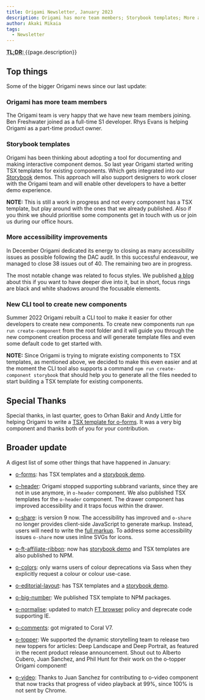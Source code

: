 ```yaml
---
title: Origami Newsletter, January 2023
description: Origami has more team members; Storybook templates; More accessibility improvements; New CLI tool to create new components.
author: Akaki Mikaia
tags:
  - Newsletter
---
```


<abbr title="Too long; didn't read">
<strong>
TL;DR:
</strong>
</abbr> {{page.description}}

## Top things

Some of the bigger Origami news since our last update:

### Origami has more team members

The Origami team is very happy that we have new team members joining. Ben Freshwater joined as a full-time S1 developer. Rhys Evans is helping Origami as a part-time product owner.

### Storybook templates

Origami has been thinking about adopting a tool for documenting and making interactive component demos. So last year Origami started writing TSX templates for existing components. Which gets integrated into our [Storybook](https://origami.ft.com/storybook/) demos. This approach will also support designers to work closer with the Origami team and will enable other developers to have a better demo experience.

**NOTE:** This is still a work in progress and not every component has a TSX template, but play around with the ones that we already published. Also if you think we should prioritise some components get in touch with us or join us during our office hours.

### More accessibility improvements

In December Origami dedicated its energy to closing as many accessibility issues as possible following the DAC audit. In this successful endeavour, we managed to close 38 issues out of 40. The remaining two are in progress.

The most notable change was related to focus styles. We published [a blog](https://origami.ft.com/blog/2022/12/14/focus-styles/) about this if you want to have deeper dive into it, but in short, focus rings are black and white shadows around the focusable elements.

### New CLI tool to create new components

Summer 2022 Origami rebuilt a CLI tool to make it easier for other developers to create new components. To create new components run `npm run create-component` from the root folder and it will guide you through the new component creation process and will generate template files and even some default code to get started with.

**NOTE:** Since Origami is trying to migrate existing components to TSX templates, as mentioned above, we decided to make this even easier and at the moment the CLI tool also supports a command `npm run create-component storybook` that should help you to generate all the files needed to start building a TSX template for existing components.

## Special Thanks

Special thanks, in last quarter, goes to Orhan Bakir and Andy Little for helping Origami to write a [TSX template for o-forms](https://origami.ft.com/storybook/brands/core/?path=/story/components-o-forms-box-radio-buttons--box-radio-button). It was a very big component and thanks both of you for your contribution.

## Broader update

A digest list of some other things that have happened in January:

- [o-forms](https://registry.origami.ft.com/components/o-forms): has TSX templates and a [storybook demo](https://origami.ft.com/storybook/brands/core/?path=/story/components-o-forms-box-radio-buttons--box-radio-button).

- [o-header](https://registry.origami.ft.com/components/o-header): Origami stopped supporting subbrand variants, since they are not in use anymore, in `o-header` component. We also published TSX templates for the `o-header` component. The drawer component has improved accessibility and it traps focus within the drawer.

- [o-share](https://registry.origami.ft.com/components/o-share): is version 9 now. The accessibility has improved and `o-share` no longer provides client-side JavaScript to generate markup. Instead, users will need to write the [full markup](https://github.com/Financial-Times/origami/blob/o-share-v9.0.1/components/o-share/MIGRATION.md#deprecate-autogenerate-share-links). To address some accessibility issues `o-share` now uses inline SVGs for icons.

- [o-ft-affiliate-ribbon](https://registry.origami.ft.com/components/o-ft-affiliate-ribbon): now has [storybook demo](https://origami.ft.com/storybook/brands/core/?path=/story/components-o-ft-affiliate-ribbon--ft-affiliate-ribbon-story) and TSX templates are also published to NPM.

- [o-colors](https://registry.origami.ft.com/components/o-colors): only warns users of colour deprecations via Sass when they explicitly request a colour or colour use-case.

- [o-editorial-layout](https://registry.origami.ft.com/components/o-editorial-layout): has TSX templates and a [storybook demo](https://origami.ft.com/storybook/brands/core/?path=/story/components-o-editorial-layout--body).

- [o-big-number](https://registry.origami.ft.com/components/o-big-number): We published TSX template to NPM packages.

- [o-normalise](https://registry.origami.ft.com/components/o-normalise): updated to match [FT browser](https://docs.google.com/document/d/1z6kecy_o9qHYIznTmqQ-IJqre72jhfd0nVa4JMsS7Q4/edit) policy and deprecate code supporting IE.

- [o-comments](https://registry.origami.ft.com/components/o-comments): got migrated to Coral V7.

- [o-topper](https://registry.origami.ft.com/components/o-topper): We supported the dynamic storytelling team to release two new toppers for articles: Deep Landscape and Deep Portrait, as featured in the recent product release announcement. Shout out to Alberto Cubero, Juan Sanchez, and Phil Hunt for their work on the o-topper Origami component!

- [o-video](https://registry.origami.ft.com/components/o-video): Thanks to Juan Sanchez for contributing to o-video component that now tracks that progress of video playback at 99%, since 100% is not sent by Chrome.
